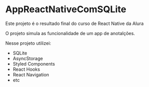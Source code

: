 # AppReactNativeComSQLite

Este projeto é o resultado final do curso de React Native da Alura

O projeto simula as funcionalidade de um app de anotalções.

Nesse projeto utilizei:

* SQLite
* AsyncStorage
* Styled Components
* React Hooks
* React Navigation
* etc

